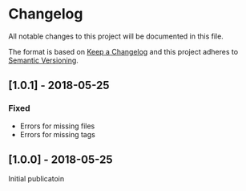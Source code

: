 # Changelog
All notable changes to this project will be documented in this file.

The format is based on [Keep a Changelog](http://keepachangelog.com/en/1.0.0/)
and this project adheres to [Semantic Versioning](http://semver.org/spec/v2.0.0.html).

## [1.0.1] - 2018-05-25
### Fixed
- Errors for missing files
- Errors for missing tags

## [1.0.0] - 2018-05-25

Initial publicatoin
